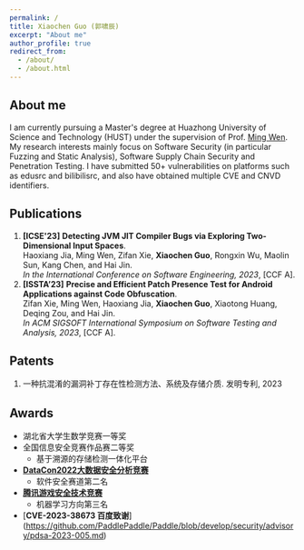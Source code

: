 ```yaml
---
permalink: /
title: Xiaochen Guo (郭啸辰)
excerpt: "About me"
author_profile: true
redirect_from: 
  - /about/
  - /about.html
---
```


About me
------
I am currently pursuing a Master's degree at Huazhong University of Science and Technology (HUST) under the supervision of Prof. [Ming Wen](https://mingwen-cs.github.io/). My research interests mainly focus on Software Security (in particular Fuzzing and Static Analysis), Software Supply Chain Security and Penetration Testing. I have submitted 50+ vulnerabilities on platforms such as edusrc and bilibilisrc, and also have obtained multiple CVE and CNVD identifiers.

Publications
------
1. **[ICSE'23]** **Detecting JVM JIT Compiler Bugs via Exploring Two-Dimensional Input Spaces**. <br>Haoxiang Jia, Ming Wen, Zifan Xie, **Xiaochen Guo**, Rongxin Wu, Maolin Sun, Kang Chen, and Hai Jin. <br> *In the International Conference on Software Engineering, 2023*, [CCF A].
1. **[ISSTA’23]** **Precise and Efficient Patch Presence Test for Android Applications against Code Obfuscation**. <br>Zifan Xie, Ming Wen, Haoxiang Jia, **Xiaochen Guo**, Xiaotong Huang, Deqing Zou, and Hai Jin. <br>*In ACM SIGSOFT International Symposium on Software Testing and Analysis, 2023*, [CCF A]. 

Patents
---
1. 一种抗混淆的漏洞补丁存在性检测方法、系统及存储介质. 发明专利, 2023

Awards
------
- 湖北省大学生数学竞赛一等奖
- 全国信息安全竞赛作品赛二等奖
  - 基于溯源的存储检测一体化平台
- [**DataCon2022大数据安全分析竞赛**](https://datacon.qianxin.com/armory)
  - 软件安全赛道第二名
- [**腾讯游戏安全技术竞赛**](https://gslab.qq.com/html/competition/2023/race-final-result.htm)
  - 机器学习方向第三名
- [**CVE-2023-38673 百度致谢**] (https://github.com/PaddlePaddle/Paddle/blob/develop/security/advisory/pdsa-2023-005.md)

